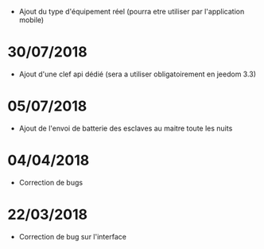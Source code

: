 - Ajout du type d'équipement réel (pourra etre utiliser par l'application mobile)

# 30/07/2018

- Ajout d'une clef api dédié (sera a utiliser obligatoirement en jeedom 3.3)

# 05/07/2018

- Ajout de l'envoi de batterie des esclaves au maitre toute les nuits

# 04/04/2018

- Correction de bugs

# 22/03/2018

- Correction de bug sur l'interface
